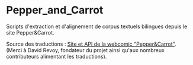 # Pepper_and_Carrot

Scripts d'extraction et d'alignement de corpus textuels bilingues depuis le site Pepper&Carrot. 

Source des traductions : [Site et API de la webcomic "Pepper&Carrot"](https://www.peppercarrot.com/fr/). 
(Merci à David Revoy, fondateur du projet ainsi qu'aux nombreux contributeurs alimentant les traductions). 

